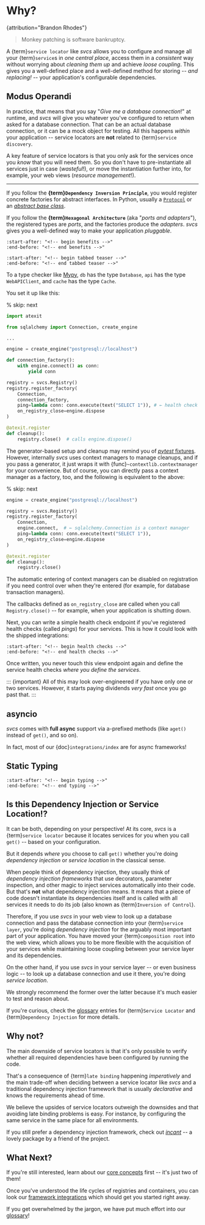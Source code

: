 # Why?

{attribution="Brandon Rhodes"}
> Monkey patching is software bankruptcy.

A {term}`service locator` like *svcs* allows you to configure and manage all your {term}`service`s in *one central place*, access them in a *consistent* way without worrying about *cleaning them up* and achieve *loose coupling*.
This gives you a well-defined place and a well-defined method for storing -- *and replacing!* -- your application's configurable dependencies.


## Modus Operandi

In practice, that means that you say "*Give me a database connection*!" at runtime, and *svcs* will give you whatever you've configured to return when asked for a database connection.
That can be an actual database connection, or it can be a mock object for testing.
All this happens *within* your application -- service locators are **not** related to {term}`service discovery`.

A key feature of service locators is that you only ask for the services once you *know* that you will need them.
So you don't have to pre-instantiate all services just in case (*wasteful*!), or move the instantiation further into, for example, your web views (*resource management*!).

---

If you follow the **{term}`Dependency Inversion Principle`**, you would register concrete factories for abstract interfaces.
In Python, usually a [`Protocol`](https://docs.python.org/3/library/typing.html#typing.Protocol) or an [*abstract base class*](https://docs.python.org/3/library/abc.html).

If you follow the **{term}`Hexagonal Architecture`** (aka "*ports and adapters*"), the registered types are *ports*, and the factories produce the *adapters*.
*svcs* gives you a well-defined way to make your application *pluggable*.

```{include} ../README.md
:start-after: "<!-- begin benefits -->"
:end-before: "<!-- end benefits -->"
```

```{include} index.md
:start-after: "<!-- begin tabbed teaser -->"
:end-before: "<!-- end tabbed teaser -->"
```

To a type checker like [Mypy](https://mypy-lang.org), `db` has the type `Database`, `api` has the type `WebAPIClient`, and `cache` has the type `Cache`.

You set it up like this:

% skip: next

```python
import atexit

from sqlalchemy import Connection, create_engine

...

engine = create_engine("postgresql://localhost")

def connection_factory():
    with engine.connect() as conn:
        yield conn

registry = svcs.Registry()
registry.register_factory(
    Connection,
    connection_factory,
    ping=lambda conn: conn.execute(text("SELECT 1")), # ← health check
    on_registry_close=engine.dispose
)

@atexit.register
def cleanup():
    registry.close()  # calls engine.dispose()
```

The generator-based setup and cleanup may remind you of [*pytest* fixtures](https://docs.pytest.org/en/stable/explanation/fixtures.html).
However, internally *svcs* uses context managers to manage cleanups, and if you pass a generator, it just wraps it with {func}`~contextlib.contextmanager` for your convenience.
But of course, you can directly pass a context manager as a factory, too, and the following is equivalent to the above:

% skip: next

```python
engine = create_engine("postgresql://localhost")

registry = svcs.Registry()
registry.register_factory(
    Connection,
    engine.connect,  # ← sqlalchemy.Connection is a context manager
    ping=lambda conn: conn.execute(text("SELECT 1")),
    on_registry_close=engine.dispose
)

@atexit.register
def cleanup():
    registry.close()
```

The automatic entering of context managers can be disabled on registration if you need control over when they're entered (for example, for database transaction managers).

The callbacks defined as `on_registry_close` are called when you call `Registry.close()` -- for example, when your application is shutting down.

Next, you can write a simple health check endpoint if you've registered health checks (called *pings*) for your services.
This is how it could look with the shipped integrations:

```{include} core-concepts.md
:start-after: "<!-- begin health checks -->"
:end-before: "<!-- end health checks -->"
```

Once written, you never touch this view endpoint again and define the service health checks *where you define the services*.

::: {important}
All of this may look over-engineered if you have only one or two services.
However, it starts paying dividends *very fast* once you go past that.
:::


## asyncio

*svcs* comes with **full async** support via a-prefixed methods (like `aget()` instead of `get()`, and so on).

In fact, most of our {doc}`integrations/index` are for async frameworks!


## Static Typing

```{include} ../README.md
:start-after: "<!-- begin typing -->"
:end-before: "<!-- end typing -->"
```

## Is this Dependency Injection or Service Location!?

It can be both, depending on your perspective!
At its core, *svcs* is a {term}`service locator` because it locates services for you when you call `get()` -- based on your configuration.

But it depends *where* you choose to call `get()` whether you're doing *dependency injection* or *service location* in the classical sense.

When people think of dependency injection, they usually think of *dependency injection frameworks* that use decorators, parameter inspection, and other magic to inject services automatically into their code.
But that's **not** what dependency injection means.
It means that a piece of code doesn't instantiate its dependencies itself and is called with all services it needs to do its job (also known as {term}`Inversion of Control`).

Therefore, if you use *svcs* in your web view to look up a database connection and pass the database connection into your {term}`service layer`, you're doing *dependency injection* for the arguably most important part of your application.
You have moved your {term}`composition root` into the web view, which allows you to be more flexible with the acquisition of your services while maintaining loose coupling between your service layer and its dependencies.

On the other hand, if you use *svcs* in your service layer -- or even business logic -- to look up a database connection and use it there, you're doing *service location*.

We strongly recommend the former over the latter because it's much easier to test and reason about.

If you're curious, check the [glossary](glossary) entries for {term}`Service Locator` and {term}`Dependency Injection` for more details.


## Why not?

The main downside of service locators is that it's only possible to verify whether all required dependencies have been configured by running the code.

That's a consequence of {term}`late binding` happening *imperatively* and the main trade-off when deciding between a service locator like *svcs* and a traditional dependency injection framework that is usually *declarative* and knows the requirements ahead of time.

We believe the upsides of service locators outweigh the downsides and that avoiding late binding problems is easy.
For instance, by configuring the same service in the same place for all environments.

If you still prefer a dependency injection framework, check out [*incant*](https://github.com/Tinche/incant) -- a lovely package by a friend of the project.


## What Next?

If you're still interested, learn about our [core concepts](core-concepts) first -- it's just two of them!

Once you've understood the life cycles of registries and containers, you can look our [framework integrations](integrations/index.md) which should get you started right away.

If you get overwhelmed by the jargon, we have put much effort into our [glossary](glossary)!
